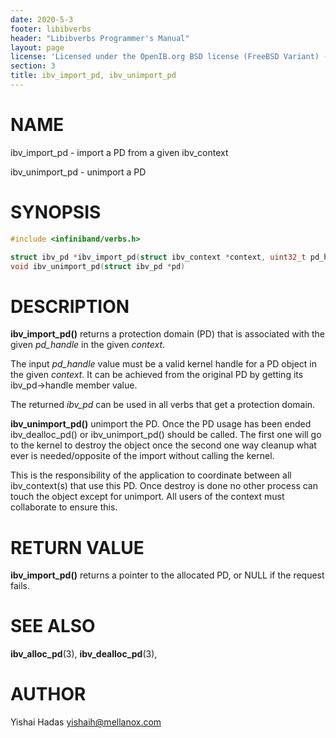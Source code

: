 ```yaml
---
date: 2020-5-3
footer: libibverbs
header: "Libibverbs Programmer's Manual"
layout: page
license: 'Licensed under the OpenIB.org BSD license (FreeBSD Variant) - See COPYING.md'
section: 3
title: ibv_import_pd, ibv_unimport_pd
---
```


# NAME

ibv_import_pd - import a PD from a given ibv_context

ibv_unimport_pd - unimport a PD

# SYNOPSIS

```c
#include <infiniband/verbs.h>

struct ibv_pd *ibv_import_pd(struct ibv_context *context, uint32_t pd_handle);
void ibv_unimport_pd(struct ibv_pd *pd)

```


# DESCRIPTION

**ibv_import_pd()** returns a protection domain (PD) that is associated with the given
*pd_handle* in the given *context*.

The input *pd_handle* value must be a valid kernel handle for a PD object in the given *context*.
It can be achieved from the original PD by getting its ibv_pd->handle member value.

The returned *ibv_pd* can be used in all verbs that get a protection domain.

**ibv_unimport_pd()** unimport the PD.
Once the PD usage has been ended ibv_dealloc_pd() or ibv_unimport_pd() should be called.
The first one will go to the kernel to destroy the object once the second one way cleanup what
ever is needed/opposite of the import without calling the kernel.

This is the responsibility of the application to coordinate between all ibv_context(s) that use this PD.
Once destroy is done no other process can touch the object except for unimport. All users of the context must
collaborate to ensure this.

# RETURN VALUE

**ibv_import_pd()** returns a pointer to the allocated PD, or NULL if the request fails.

# SEE ALSO

**ibv_alloc_pd**(3),
**ibv_dealloc_pd**(3),

# AUTHOR

Yishai Hadas <yishaih@mellanox.com>

